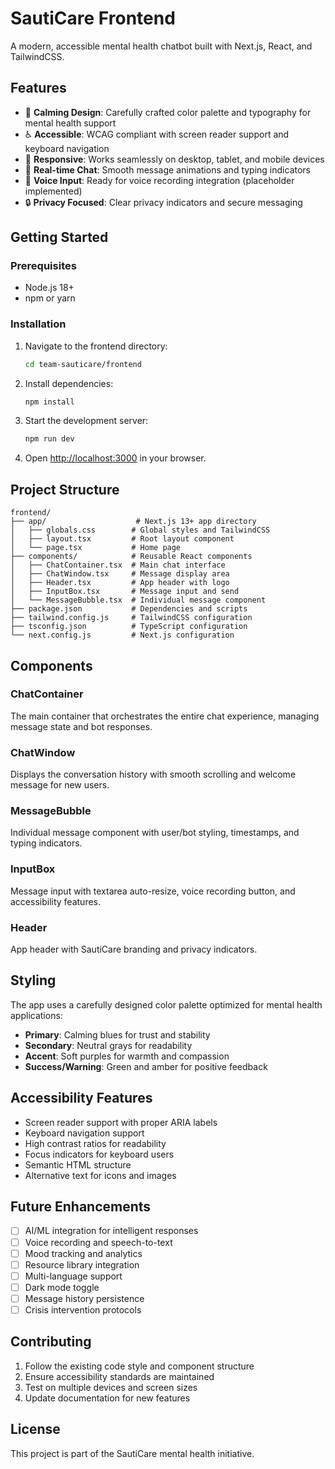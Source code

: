 # SautiCare Frontend

A modern, accessible mental health chatbot built with Next.js, React, and TailwindCSS.

## Features

-   🎨 **Calming Design**: Carefully crafted color palette and typography for mental health support
-   ♿ **Accessible**: WCAG compliant with screen reader support and keyboard navigation
-   📱 **Responsive**: Works seamlessly on desktop, tablet, and mobile devices
-   💬 **Real-time Chat**: Smooth message animations and typing indicators
-   🎤 **Voice Input**: Ready for voice recording integration (placeholder implemented)
-   🔒 **Privacy Focused**: Clear privacy indicators and secure messaging

## Getting Started

### Prerequisites

-   Node.js 18+
-   npm or yarn

### Installation

1. Navigate to the frontend directory:

    ```bash
    cd team-sauticare/frontend
    ```

2. Install dependencies:

    ```bash
    npm install
    ```

3. Start the development server:

    ```bash
    npm run dev
    ```

4. Open [http://localhost:3000](http://localhost:3000) in your browser.

## Project Structure

```
frontend/
├── app/                    # Next.js 13+ app directory
│   ├── globals.css        # Global styles and TailwindCSS
│   ├── layout.tsx         # Root layout component
│   └── page.tsx           # Home page
├── components/            # Reusable React components
│   ├── ChatContainer.tsx  # Main chat interface
│   ├── ChatWindow.tsx     # Message display area
│   ├── Header.tsx         # App header with logo
│   ├── InputBox.tsx       # Message input and send
│   └── MessageBubble.tsx  # Individual message component
├── package.json           # Dependencies and scripts
├── tailwind.config.js     # TailwindCSS configuration
├── tsconfig.json          # TypeScript configuration
└── next.config.js         # Next.js configuration
```

## Components

### ChatContainer

The main container that orchestrates the entire chat experience, managing message state and bot responses.

### ChatWindow

Displays the conversation history with smooth scrolling and welcome message for new users.

### MessageBubble

Individual message component with user/bot styling, timestamps, and typing indicators.

### InputBox

Message input with textarea auto-resize, voice recording button, and accessibility features.

### Header

App header with SautiCare branding and privacy indicators.

## Styling

The app uses a carefully designed color palette optimized for mental health applications:

-   **Primary**: Calming blues for trust and stability
-   **Secondary**: Neutral grays for readability
-   **Accent**: Soft purples for warmth and compassion
-   **Success/Warning**: Green and amber for positive feedback

## Accessibility Features

-   Screen reader support with proper ARIA labels
-   Keyboard navigation support
-   High contrast ratios for readability
-   Focus indicators for keyboard users
-   Semantic HTML structure
-   Alternative text for icons and images

## Future Enhancements

-   [ ] AI/ML integration for intelligent responses
-   [ ] Voice recording and speech-to-text
-   [ ] Mood tracking and analytics
-   [ ] Resource library integration
-   [ ] Multi-language support
-   [ ] Dark mode toggle
-   [ ] Message history persistence
-   [ ] Crisis intervention protocols

## Contributing

1. Follow the existing code style and component structure
2. Ensure accessibility standards are maintained
3. Test on multiple devices and screen sizes
4. Update documentation for new features

## License

This project is part of the SautiCare mental health initiative.
